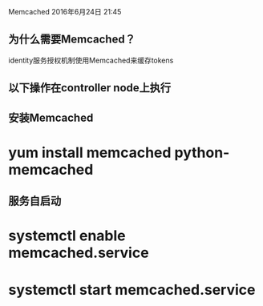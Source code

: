 Memcached
2016年6月24日
21:45
 
## 为什么需要Memcached？
identity服务授权机制使用Memcached来缓存tokens
 
## 以下操作在controller node上执行
 
## 安装Memcached
# yum install memcached python-memcached
 
## 服务自启动
# systemctl enable memcached.service
# systemctl start memcached.service
 
